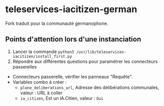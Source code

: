 # teleservices-iacitizen-german 

Fork traduit pour la communauté germanophone.

## Points d'attention lors d'une instanciation

1. Lancer la commande `python3 /usr/lib/teleservices-iacitizen/install_first.py`
2. Répondre aux différentes questions pour paramétrer les connecteurs passerelles

- Connecteurs passerelle, vérifier les panneaux "Requête".
- Variables combo à créer :
  - `plone_deliberations_url`, Adresse des délibérations communales, valeur : URL à coller
  - `ia_citizen`, Est un iA.Citien, valeur : `Oui`
